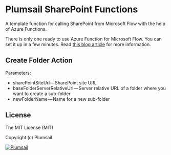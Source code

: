 # Plumsail SharePoint Functions #
A template function for calling SharePoint from Microsoft Flow with the help of Azure Functions.

There is only one ready to use Azure Function for Microsoft Flow. You can set it up in a few minutes. Read [this blog article](https://medium.com/plumsail/how-to-call-sharepoint-from-microsoft-flow-with-a-help-of-an-azure-function-a5740794341) for more information.

## Create Folder Action ##

Parameters:
- sharePointSiteUrl — SharePoint site URL
- baseFolderServerRelativeUrl — Server relative URL of a folder where you want to create a sub-folder
- newFolderName — Name for a new sub-folder

## License ##

The MIT License (MIT)

Copyright (c) Plumsail

[![Plumsail](https://static.plumsail.com/wp-content/uploads/2017-05-18_12-26-43.png)](https://plumsail.com)
